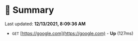 # 📖 Summary
Last updated: **12/13/2021, 8:09:36 AM**

- `GET` [https://google.com](https://google.com) - **Up** (127ms)
